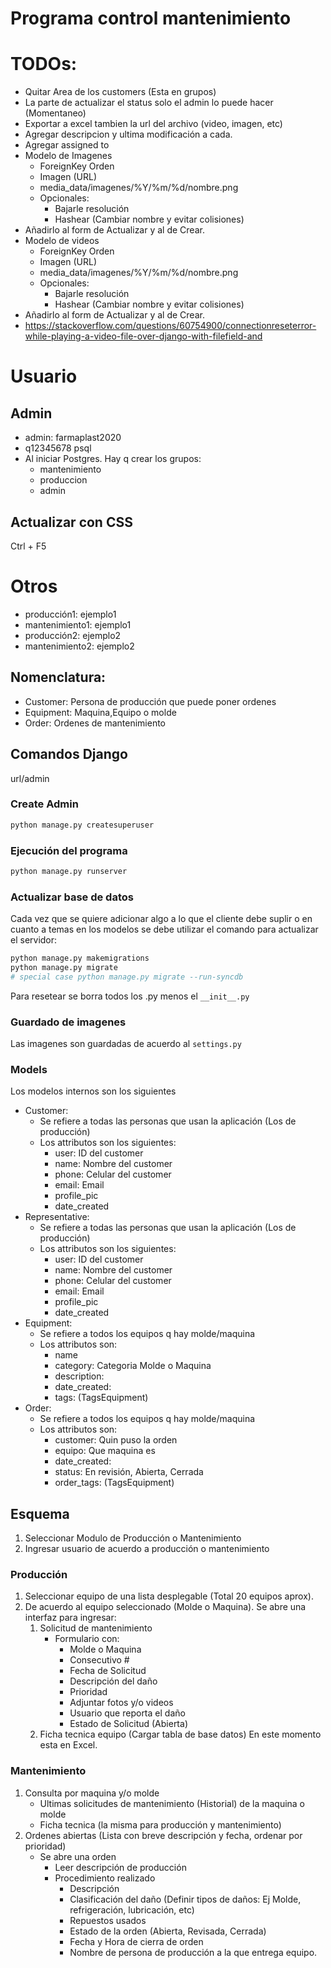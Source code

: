 # Programa control mantenimiento

# TODOs:
- Quitar Area de los customers (Esta en grupos)
- La parte de actualizar el status solo el admin lo puede hacer (Momentaneo)
- Exportar a excel tambien la url del archivo (video, imagen, etc)
- Agregar descripcion y ultima modificación a cada.
- Agregar assigned to
- Modelo de Imagenes
  - ForeignKey Orden
  - Imagen (URL)
  - media_data/imagenes/%Y/%m/%d/nombre.png
  - Opcionales:
    - Bajarle resolución
    - Hashear (Cambiar nombre y evitar colisiones)
- Añadirlo al form de Actualizar y al de Crear.
- Modelo de videos
  - ForeignKey Orden
  - Imagen (URL)
  - media_data/imagenes/%Y/%m/%d/nombre.png
  - Opcionales:
    - Bajarle resolución
    - Hashear (Cambiar nombre y evitar colisiones)
- Añadirlo al form de Actualizar y al de Crear.
- https://stackoverflow.com/questions/60754900/connectionreseterror-while-playing-a-video-file-over-django-with-filefield-and

# Usuario
## Admin
- admin: farmaplast2020
- q12345678 psql
- Al iniciar Postgres. Hay q crear los grupos:
  - mantenimiento
  - produccion
  - admin

## Actualizar con CSS
Ctrl + F5

# Otros
- producción1: ejemplo1
- mantenimiento1: ejemplo1
- producción2: ejemplo2
- mantenimiento2: ejemplo2

## Nomenclatura:
- Customer: Persona de producción que puede poner ordenes
- Equipment: Maquina,Equipo o molde
- Order: Ordenes de mantenimiento

## Comandos Django
url/admin

### Create Admin
 ```bash
 python manage.py createsuperuser
 ```

### Ejecución del programa
 ```bash
 python manage.py runserver
 ```

### Actualizar base de datos
 Cada vez que se quiere adicionar algo a lo que el cliente debe suplir o en cuanto a temas en los modelos se debe utilizar el comando para actualizar el servidor:
 ```bash
 python manage.py makemigrations
 python manage.py migrate
 # special case python manage.py migrate --run-syncdb
 ```
 Para resetear se borra todos los .py menos el `__init__.py`

### Guardado de imagenes
Las imagenes son guardadas de acuerdo al `settings.py` 

### Models
Los modelos internos son los siguientes
- Customer: 
   - Se refiere a todas las personas que usan la aplicación (Los de producción)
   - Los attributos son los siguientes:
     - user: ID del customer
     - name: Nombre del customer
     - phone: Celular del customer
     - email: Email
     - profile_pic
     - date_created
- Representative: 
   - Se refiere a todas las personas que usan la aplicación (Los de producción)
   - Los attributos son los siguientes:
     - user: ID del customer
     - name: Nombre del customer
     - phone: Celular del customer
     - email: Email
     - profile_pic
     - date_created
- Equipment:
  - Se refiere a todos los equipos q hay molde/maquina
  - Los attributos son:
    - name
    - category: Categoria Molde o Maquina
    - description:
    - date_created:
    - tags: (TagsEquipment)
- Order:
  - Se refiere a todos los equipos q hay molde/maquina
  - Los attributos son:
    - customer: Quin puso la orden
    - equipo: Que maquina es
    - date_created:
    - status: En revisión, Abierta, Cerrada
    - order_tags: (TagsEquipment)


## Esquema
1. Seleccionar Modulo de Producción o Mantenimiento
2. Ingresar usuario de acuerdo a producción o mantenimiento

### Producción
1. Seleccionar equipo de una lista desplegable (Total 20 equipos aprox). 
2. De acuerdo al equipo seleccionado (Molde o Maquina). Se abre una interfaz para ingresar:
   1. Solicitud de mantenimiento
      - Formulario con:
        - Molde o Maquina
        - Consecutivo #
        - Fecha de Solicitud
        - Descripción del daño
        - Prioridad
        - Adjuntar fotos y/o videos
        - Usuario que reporta el daño
        - Estado de Solicitud (Abierta)
   2. Ficha tecnica equipo (Cargar tabla de base datos) En este momento esta en Excel.

### Mantenimiento
1. Consulta por maquina y/o molde
   - Ultimas solicitudes de mantenimiento (Historial) de la maquina o molde
   - Ficha tecnica (la misma para producción y mantenimiento)
2. Ordenes abiertas (Lista con breve descripción y fecha, ordenar por prioridad)
   - Se abre una orden
     - Leer descripción de producción
     - Procedimiento realizado
       - Descripción
       - Clasificación del daño (Definir tipos de daños: Ej Molde, refrigeración, lubricación, etc)
       - Repuestos usados
       - Estado de la orden (Abierta, Revisada, Cerrada)
       - Fecha y Hora de cierra de orden
       - Nombre de persona de producción a la que entrega equipo.

